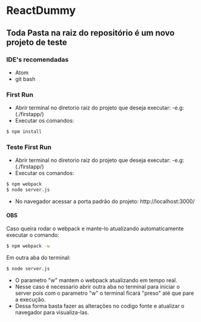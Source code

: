 # ReactDummy
## Toda Pasta na raiz do repositório é um novo projeto de teste

### IDE's recomendadas

* Atom
* git bash

### First Run

* Abrir terminal no diretorio raiz do projeto que deseja executar:
  -e.g: (./firstapp/)
* Executar os comandos:
```sh
$ npm install
```

### Teste First Run

* Abrir terminal no diretorio raiz do projeto que deseja executar:
  -e.g: (./firstapp/)
* Executar os comandos:
```sh
$ npm webpack
$ node server.js
```
* No navegador acessar a porta padrão do projeto: http://localhost:3000/

#### OBS

Caso queira rodar o webpack e mante-lo atualizando automaticamente executar o comando:
```sh
$ npm webpack -w
```
Em outra aba do terminal:
```sh
$ node server.js
```
- O parametro "w" mantem o webpack atualizando em tempo real.
- Nesse caso é necessario abrir outra aba no terminal para iniciar o server pois com o parametro "w" o terminal ficará "preso" até que pare a execução.
- Dessa forma basta fazer as alterações no codigo fonte e atualizar o navegador para visualiza-las.
